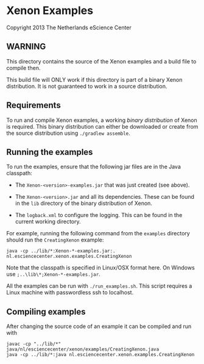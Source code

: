 Xenon Examples
==============

Copyright 2013 The Netherlands eScience Center

WARNING
-------

This directory contains the source of the Xenon examples 
and a build file to compile then.

This build file will ONLY work if this directory is part 
of a binary Xenon distribution. It is not guaranteed 
to work in a source distribution. 

Requirements
------------

To run and compile Xenon examples, a working _binary distribution_
of Xenon is required. This binary distribution can either be
downloaded or create from the source distribution using `./gradlew assemble`.

Running the examples
--------------------

To run the examples, ensure that the following jar files are in
the Java classpath:

- The `Xenon-<version>-examples.jar` that was just created (see above).

- The `Xenon-<version>.jar` and all its dependencies. These can be
  found in the `lib` directory of the binary distribution of Xenon.

- The `logback.xml` to configure the logging. This can be found in the current working directory.

For example, running the following command from the `examples`
directory should run the `CreatingXenon` example:

```
java -cp ../lib/*:Xenon-*-examples.jar:. nl.esciencecenter.xenon.examples.CreatingXenon
```

Note that the classpath is specified in Linux/OSX format here. On
Windows use `;..\lib\*;Xenon-*-examples.jar`.

All the examples can be run with `./run_examples.sh`. 
This script requires a Linux machine with passwordless ssh to localhost.

Compiling examples
------------------

After changing the source code of an example it can be compiled and run with

```
javac -cp "../lib/*" java/nl/esciencecenter/xenon/examples/CreatingXenon.java
java -cp ../lib/*:java nl.esciencecenter.xenon.examples.CreatingXenon
```

